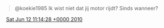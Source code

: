 > @koekie1985 Ik wist niet dat jij motor rijdt? Sinds wanneer?

<img src="../../media/tweet.ico" width="12" /> [Sat Jun 12 11:14:28 +0000 2010](https://twitter.com/DromerDenker/status/15995440401)